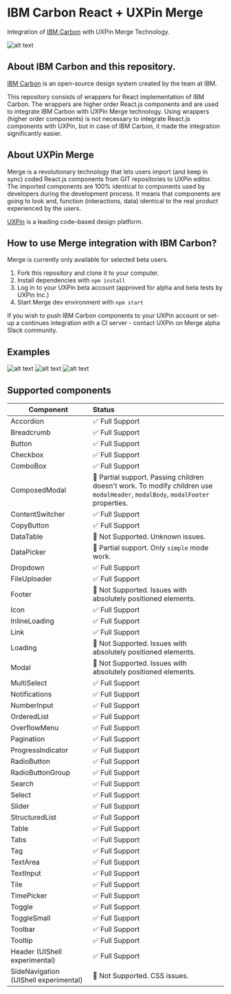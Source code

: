 # IBM Carbon React + UXPin Merge
Integration of [IBM Carbon](https://github.com/IBM/carbon-components-react) with UXPin Merge Technology.

![alt text](https://github.com/uxpin-merge/carbon-merge/blob/master/img/header.png "IBM Carbon in UXPin")

## About IBM Carbon and this repository.

[IBM Carbon](https://www.carbondesignsystem.com/) is an open-source design system created by the team at IBM. 

This repository consists of wrappers for React implementation of IBM Carbon. The wrappers are higher order React.js components and are used to integrate IBM Carbon with UXPin Merge technology.
Using wrappers (higher order components) is not necessary to integrate React.js components with UXPin, but in case of IBM Carbon, it made the integration significantly easier.


## About UXPin Merge

Merge is a revolutionary technology that lets users import (and keep in sync) coded React.js components from GIT repositories to UXPin editor. 
The imported components are 100% identical to components used by developers during the development process. 
It means that components are going to look and, function (interactions, data) identical to the real product experienced by the users. 

[UXPin](http://uxpin.com) is a leading code–based design platform.

## How to use Merge integration with IBM Carbon?

Merge is currently only available for selected beta users.

1. Fork this repository and clone it to your computer.
2. Install dependencies with `npm install`
3. Log in to your UXPin beta account (approved for alpha and beta tests by UXPin Inc.)
4. Start Merge dev environment with `npm start`

If you wish to push IBM Carbon components to your UXPin account or set-up a continues integration with a CI server - contact UXPin on Merge alpha Slack community.


## Examples

![alt text](https://github.com/uxpin-merge/carbon-merge/blob/master/img/ibmcarbon_merge.gif "IBM Carbon in UXPin")
![alt text](https://github.com/uxpin-merge/carbon-merge/blob/master/img/ibm_carbon_button_dropdown.gif "IBM Carbon Dropdown in UXPin")
![alt text](https://github.com/uxpin-merge/carbon-merge/blob/master/img/ibm_carbon_table.gif "IBM Carbon Table in UXPin")

## Supported components

| Component     | Status|
| ------------- |:-----|
| Accordion | ✅ Full Support |
| Breadcrumb | ✅ Full Support |
| Button | ✅ Full Support |
| Checkbox | ✅ Full Support |
| ComboBox | ✅ Full Support |
| ComposedModal | 🔶 Partial support. Passing children doesn't work. To modify children use `modalHeader`, `modalBody`, `modalFooter` properties. |
| ContentSwitcher | ✅ Full Support |
| CopyButton | ✅ Full Support |
| DataTable | 🔻 Not Supported. Unknown issues.|
| DataPicker | 🔶 Partial support. Only `simple` mode work. |
| Dropdown | ✅ Full Support |
| FileUploader | ✅ Full Support |
| Footer | 🔻 Not Supported. Issues with absolutely positioned elements. |
| Icon | ✅ Full Support |
| InlineLoading | ✅ Full Support |
| Link | ✅ Full Support |
| Loading | 🔻 Not Supported. Issues with absolutely positioned elements. |
| Modal | 🔻 Not Supported. Issues with absolutely positioned elements. |
| MultiSelect | ✅ Full Support |
| Notifications | ✅ Full Support |
| NumberInput | ✅ Full Support |
| OrderedList | ✅ Full Support |
| OverflowMenu | ✅ Full Support |
| Pagination | ✅ Full Support |
| ProgressIndicator | ✅ Full Support |
| RadioButton | ✅ Full Support |
| RadioButtonGroup | ✅ Full Support |
| Search | ✅ Full Support |
| Select | ✅ Full Support |
| Slider | ✅ Full Support |
| StructuredList | ✅ Full Support |
| Table | ✅ Full Support |
| Tabs | ✅ Full Support |
| Tag | ✅ Full Support |
| TextArea | ✅ Full Support |
| TextInput | ✅ Full Support |
| Tile | ✅ Full Support |
| TimePicker | ✅ Full Support |
| Toggle | ✅ Full Support |
| ToggleSmall | ✅ Full Support |
| Toolbar | ✅ Full Support |
| Tooltip | ✅ Full Support |
| Header (UIShell experimental) | ✅ Full Support |
| SideNavigation (UIShell experimental) | 🔻 Not Supported. CSS issues. |
